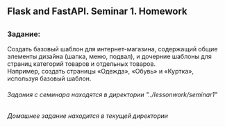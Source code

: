 ## Flask and FastAPI. Seminar 1. Homework
## 

### Задание:
Создать базовый шаблон для интернет-магазина, 
содержащий общие элементы дизайна (шапка, меню, подвал), 
и дочерние шаблоны для страниц категорий товаров и отдельных товаров.  
Например, создать страницы «Одежда», «Обувь» и «Куртка», используя базовый шаблон.

###### Задания с семинара находятся в директории "../lessonwork/seminar1"
###### Домашнее задание находится в текущей директории